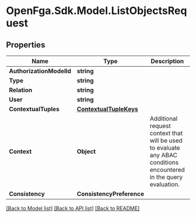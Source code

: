 # OpenFga.Sdk.Model.ListObjectsRequest

## Properties

Name | Type | Description | Notes
------------ | ------------- | ------------- | -------------
**AuthorizationModelId** | **string** |  | [optional] 
**Type** | **string** |  | 
**Relation** | **string** |  | 
**User** | **string** |  | 
**ContextualTuples** | [**ContextualTupleKeys**](ContextualTupleKeys.md) |  | [optional] 
**Context** | **Object** | Additional request context that will be used to evaluate any ABAC conditions encountered in the query evaluation. | [optional] 
**Consistency** | **ConsistencyPreference** |  | [optional] 

[[Back to Model list]](../README.md#models) [[Back to API list]](../README.md#api-endpoints) [[Back to README]](../README.md)

